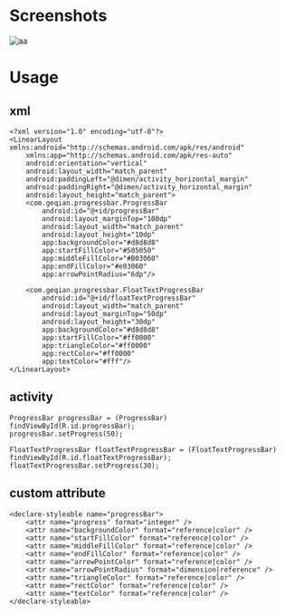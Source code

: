 Screenshots
====
![aa](https://github.com/geqiancrazy/geqiancrazy/blob/master/ProgressBar/Screenshots/screenshot.png)

Usage
===================================
xml
-----
    <?xml version="1.0" encoding="utf-8"?>
    <LinearLayout xmlns:android="http://schemas.android.com/apk/res/android"
        xmlns:app="http://schemas.android.com/apk/res-auto"
        android:orientation="vertical"
        android:layout_width="match_parent"
        android:paddingLeft="@dimen/activity_horizontal_margin"
        android:paddingRight="@dimen/activity_horizontal_margin"
        android:layout_height="match_parent">
        <com.geqian.progressbar.ProgressBar
            android:id="@+id/progressBar"
            android:layout_marginTop="100dp"
            android:layout_width="match_parent"
            android:layout_height="10dp"
            app:backgroundColor="#d8d8d8"
            app:startFillColor="#505050"
            app:middleFillColor="#B03060"
            app:endFillColor="#e03060"
            app:arrowPointRadius="6dp"/>

        <com.geqian.progressbar.FloatTextProgressBar
            android:id="@+id/floatTextProgressBar"
            android:layout_width="match_parent"
            android:layout_marginTop="50dp"
            android:layout_height="30dp"
            app:backgroundColor="#d8d8d8"
            app:startFillColor="#ff0000"
            app:triangleColor="#ff0000"
            app:rectColor="#ff0000"
            app:textColor="#fff"/>
    </LinearLayout>
activity
-----
    ProgressBar progressBar = (ProgressBar) findViewById(R.id.progressBar);
    progressBar.setProgress(50);
    
    FloatTextProgressBar floatTextProgressBar = (FloatTextProgressBar) findViewById(R.id.floatTextProgressBar);
    floatTextProgressBar.setProgress(30);
custom attribute
-----
    <declare-styleable name="progressBar">
        <attr name="progress" format="integer" />
        <attr name="backgroundColor" format="reference|color" />
        <attr name="startFillColor" format="reference|color" />
        <attr name="middleFillColor" format="reference|color" />
        <attr name="endFillColor" format="reference|color" />
        <attr name="arrowPointColor" format="reference|color" />
        <attr name="arrowPointRadius" format="dimension|reference" />
        <attr name="triangleColor" format="reference|color" />
        <attr name="rectColor" format="reference|color" />
        <attr name="textColor" format="reference|color" />
    </declare-styleable>

